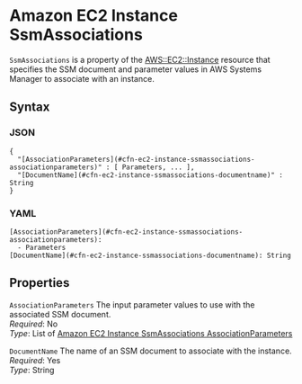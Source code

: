 # Amazon EC2 Instance SsmAssociations<a name="aws-properties-ec2-instance-ssmassociations"></a>

`SsmAssociations` is a property of the [AWS::EC2::Instance](aws-properties-ec2-instance.md) resource that specifies the SSM document and parameter values in AWS Systems Manager to associate with an instance\.

## Syntax<a name="w2922ab1c21c10c96c53c60b5"></a>

### JSON<a name="aws-properties-ec2-instance-ssmassociations-syntax.json"></a>

```
{
  "[AssociationParameters](#cfn-ec2-instance-ssmassociations-associationparameters)" : [ Parameters, ... ],
  "[DocumentName](#cfn-ec2-instance-ssmassociations-documentname)" : String
}
```

### YAML<a name="aws-properties-ec2-instance-ssmassociations-syntax.yaml"></a>

```
[AssociationParameters](#cfn-ec2-instance-ssmassociations-associationparameters):
  - Parameters
[DocumentName](#cfn-ec2-instance-ssmassociations-documentname): String
```

## Properties<a name="w2922ab1c21c10c96c53c60b7"></a>

`AssociationParameters`  <a name="cfn-ec2-instance-ssmassociations-associationparameters"></a>
The input parameter values to use with the associated SSM document\.  
*Required*: No  
*Type*: List of [Amazon EC2 Instance SsmAssociations AssociationParameters](aws-properties-ec2-instance-ssmassociations-associationparameters.md)

`DocumentName`  <a name="cfn-ec2-instance-ssmassociations-documentname"></a>
The name of an SSM document to associate with the instance\.  
*Required*: Yes  
*Type*: String